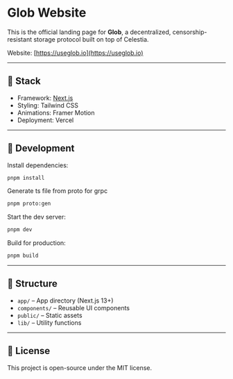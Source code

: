 # Glob Website

This is the official landing page for **Glob**, a decentralized, censorship-resistant storage protocol built on top of Celestia.

Website: [https://useglob.io](https://useglob.io)

---

## 🧱 Stack

- Framework: [Next.js](https://nextjs.org/)
- Styling: Tailwind CSS
- Animations: Framer Motion
- Deployment: Vercel

---

## 🚀 Development

Install dependencies:

```bash
pnpm install
```

Generate ts file from proto for grpc

```bash
pnpm proto:gen
```

Start the dev server:

```bash
pnpm dev
```

Build for production:

```bash
pnpm build
```

---

## 📁 Structure

- `app/` – App directory (Next.js 13+)
- `components/` – Reusable UI components
- `public/` – Static assets
- `lib/` – Utility functions

---

## 📄 License

This project is open-source under the MIT license.

